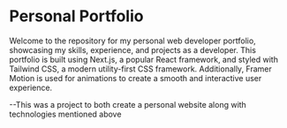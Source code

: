 # Personal Portfolio

Welcome to the repository for my personal web developer portfolio, showcasing my skills, experience, and projects as a developer. This portfolio is built using Next.js, a popular React framework, and styled with Tailwind CSS, a modern utility-first CSS framework. Additionally, Framer Motion is used for animations to create a smooth and interactive user experience. 

--This was a project to both create a personal website along with technologies mentioned above

